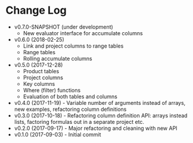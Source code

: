 # Change Log

* v0.7.0-SNAPSHOT (under development)
    * New evaluator interface for accumulate columns
* v0.6.0 (2018-02-25)
    * Link and project columns to range tables
    * Range tables
    * Rolling accumulate columns
* v0.5.0 (2017-12-28)
    * Product tables
    * Project columns
    * Key columns
    * Where (filter) functions
    * Evaluation of both tables and columns
* v0.4.0 (2017-11-19) - Variable number of arguments instead of arrays, new examples, refactoring column definitions
* v0.3.0 (2017-10-18) - Refactoring column definition API: arrays instead lists, factoring formulas out in a separate project etc.
* v0.2.0 (2017-09-17) - Major refactoring and cleaning with new API
* v0.1.0 (2017-09-03) - Initial commit
